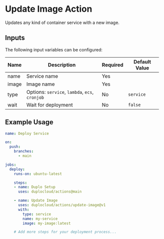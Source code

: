 # Update Image Action

Updates any kind of container service with a new image.

## Inputs

The following input variables can be configured:

| Name  | Description                              | Required | Default Value |
|-------|------------------------------------------|----------|---------------|
| name  | Service name                             | Yes      |               |
| image | Image name                               | Yes      |               |
| type  | Options: `service`, `lambda`, `ecs`, `cronjob` | No       | `service`      |
| wait  | Wait for deployment                      | No       | `false`        |

## Example Usage

```yaml
name: Deploy Service

on:
  push:
    branches:
      - main

jobs:
  deploy:
    runs-on: ubuntu-latest

    steps:
    - name: Duplo Setup
      uses: duplocloud/actions@main

    - name: Update Image
      uses: duplocloud/actions/update-image@v1
      with:
        type: service
        name: my-service
        image: my-image:latest

    # Add more steps for your deployment process...
```
